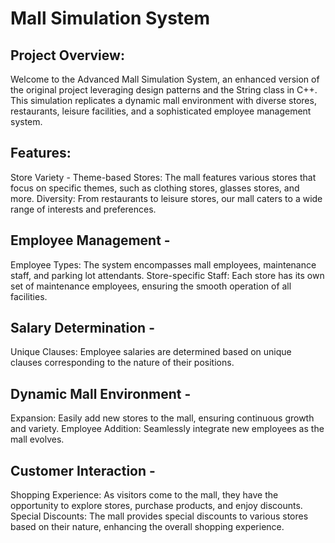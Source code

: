 # Mall Simulation System

## Project Overview:

Welcome to the Advanced Mall Simulation System, an enhanced version of the original project leveraging design patterns and the String class in C++. This simulation replicates a dynamic mall environment with diverse stores, restaurants, leisure facilities, and a sophisticated employee management system.

## Features:

Store Variety -
Theme-based Stores: The mall features various stores that focus on specific themes, such as clothing stores, glasses stores, and more. Diversity: From restaurants to leisure stores, our mall caters to a wide range of interests and preferences.

## Employee Management -
Employee Types: The system encompasses mall employees, maintenance staff, and parking lot attendants. Store-specific Staff: Each store has its own set of maintenance employees, ensuring the smooth operation of all facilities.

## Salary Determination -
Unique Clauses: Employee salaries are determined based on unique clauses corresponding to the nature of their positions.

## Dynamic Mall Environment -
Expansion: Easily add new stores to the mall, ensuring continuous growth and variety. Employee Addition: Seamlessly integrate new employees as the mall evolves.

## Customer Interaction -
Shopping Experience: As visitors come to the mall, they have the opportunity to explore stores, purchase products, and enjoy discounts. Special Discounts: The mall provides special discounts to various stores based on their nature, enhancing the overall shopping experience.
